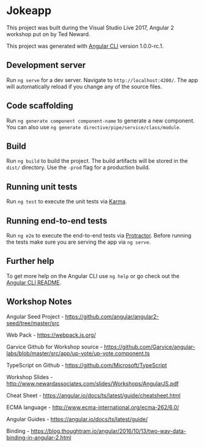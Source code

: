 # Jokeapp

This project was built during the Visual Studio Live 2017, Angular 2 workshop put on by Ted Neward.

This project was generated with [Angular CLI](https://github.com/angular/angular-cli) version 1.0.0-rc.1.

## Development server
Run `ng serve` for a dev server. Navigate to `http://localhost:4200/`. The app will automatically reload if you change any of the source files.

## Code scaffolding

Run `ng generate component component-name` to generate a new component. You can also use `ng generate directive/pipe/service/class/module`.

## Build

Run `ng build` to build the project. The build artifacts will be stored in the `dist/` directory. Use the `-prod` flag for a production build.

## Running unit tests

Run `ng test` to execute the unit tests via [Karma](https://karma-runner.github.io).

## Running end-to-end tests

Run `ng e2e` to execute the end-to-end tests via [Protractor](http://www.protractortest.org/).
Before running the tests make sure you are serving the app via `ng serve`.

## Further help

To get more help on the Angular CLI use `ng help` or go check out the [Angular CLI README](https://github.com/angular/angular-cli/blob/master/README.md).



## Workshop Notes

Angular Seed Project - https://github.com/angular/angular2-seed/tree/master/src

Web Pack - https://webpack.js.org/

Garvice Github for Workshop source - https://github.com/Garvice/angular-labs/blob/master/src/app/up-vote/up-vote.component.ts

TypeScript on Github - https://github.com/Microsoft/TypeScript

Workshop Slides - http://www.newardassociates.com/slides/Workshops/AngularJS.pdf

Cheat Sheet - https://angular.io/docs/ts/latest/guide/cheatsheet.html

ECMA language - http://www.ecma-international.org/ecma-262/6.0/

Angular Guides - https://angular.io/docs/ts/latest/guide/

Binding - https://blog.thoughtram.io/angular/2016/10/13/two-way-data-binding-in-angular-2.html
